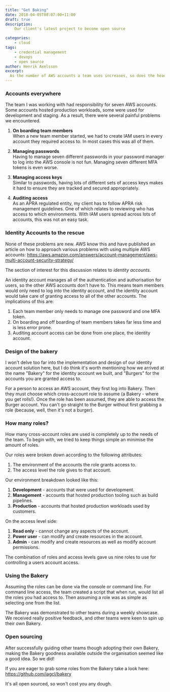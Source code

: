 ```yaml
---
title: "Get Baking"
date: 2018-04-05T08:07:00+11:00
draft: true
description:
    Our client's latest project to become open source

categories:
    - cloud
tags:
    - credential management
    - devops
    - open source
author: Henrik Axelsson
excerpt:
  As the number of AWS accounts a team uses increases, so does the headache of access and credential management. Identity accounts can help. We called ours Bakery.
---
```



### Accounts everywhere

The team I was working with had responsibility for seven AWS accounts. Some accounts hosted production workloads, some were used for development and staging. As a result, there were several painful problems we encountered.

1. **On boarding team members**  
When a new team member started, we had to create IAM users in every account they required access to. In most cases this was all of them.

1. **Managing passwords**  
Having to manage seven different passwords in your password manager to log into the AWS console is not fun. Managing seven different MFA tokens is even worse.

1. **Managing access keys**  
Similar to passwords, having lots of different sets of access keys makes it hard to ensure they are tracked and secured appropriately.

1. **Auditing access**  
As an APRA regulated entity, my client has to follow APRA risk management guidelines. One of which relates to reviewing who has access to which environments. With IAM users spread across lots of accounts, this was not an easy task.

### Identity Accounts to the rescue

None of these problems are new. AWS know this and have published an article on how to approach various problems with using multiple AWS accounts: https://aws.amazon.com/answers/account-management/aws-multi-account-security-strategy/

The section of interest for this discussion relates to _identity accounts_.

An identity account manages all of the authentication and authorisation for users, so the other AWS accounts don't have to. This means team members would only need to log into the identity account, and the identity account would take care of granting access to all of the other accounts. The implications of this are:

1. Each team member only needs to manage one password and one MFA token.
1. On boarding and off boarding of team members takes far less time and is less error prone.
1. Auditing account access can be done from one place, the identity account.

### Design of the bakery

I won't delve too far into the implementation and design of our identity account solution here, but I do think it's worth mentioning how we arrived at the name "Bakery" for the identity account we built, and "Burgers" for the accounts you are granted access to.

For a person to access an AWS account, they first log into Bakery. Then they must choose which cross-account role to assume (a Bakery - where you get rolls!). Once the role has been assumed, they are able to access the Burger account. You can't go straight to the Burger without first grabbing a role (because, well, then it's not a burger).

### How many roles?

How many cross-account roles are used is completely up to the needs of the team. To begin with, we tried to keep things simple an minimise the amount of roles.

Our roles were broken down according to the following attributes:

 1. The environment of the accounts the role grants access to.
 1. The access level the role gives to that account.

Our environment breakdown looked like this:

1. **Development** - accounts that were used for development.
1. **Management** - accounts that hosted production tooling such as build pipelines.
1. **Production** - accounts that hosted production workloads used by customers.

On the access level side:

1. **Read only** - cannot change any aspects of the account.
1. **Power user** - can modify and create resources in the account.
1. **Admin** - can modify and create resources as well as modify account permissions.

The combination of roles and access levels gave us nine roles to use for controlling a users account access.

### Using the Bakery

Assuming the roles can be done via the console or command line. For command line access, the team created a script that when run, would list all the roles you had access to. Then assuming a role was as simple as selecting one from the list.

The Bakery was demonstrated to other teams during a weekly showcase. We received really positive feedback, and other teams were keen to spin up their own Bakery.

### Open sourcing

After successfully guiding other teams though adopting their own Bakery, making the Bakery goodness available outside the organisation seemed like a good idea. So we did!

If you are eager to grab some roles from the Bakery take a look here: https://github.com/iagcl/bakery

It's all open sourced, so won't cost you any dough.
